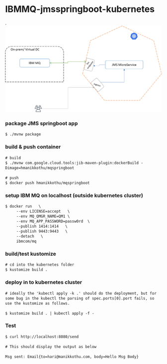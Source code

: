 # IBMMQ-jmsspringboot-kubernetes
.
<img src="/Picture1.png"  width="700">
### package JMS springboot app
```
$ ./mvnw package
```

### build & push container
```
# build
$ ./mvnw com.google.cloud.tools:jib-maven-plugin:dockerBuild -Dimage=hmanikkothu/mqspringboot

# push
$ docker push hmanikkothu/mqspringboot
```

### setup IBM MQ on localhost (outside kubernetes cluster)
```
$ docker run   \
     --env LICENSE=accept   \
     --env MQ_QMGR_NAME=QM1 \
     --env MQ_APP_PASSWORD=passw0rd  \
     --publish 1414:1414   \
     --publish 9443:9443   \
     --detach   \
     ibmcom/mq
```

### build/test kustomize
```
# cd into the kubernetes folder
$ kustomize build .
```

### deploy in to kubernetes cluster
```
# ideally the 'kubectl apply -k .' should do the deployment, but for some bug in the kubectl the parsing of spec.ports[0].port fails, so use the kustomize as follows.

$ kustomize build . | kubectl apply -f - 
```

### Test
```
$ curl http://localhost:8080/send

# This should display the output as below 

Msg sent: Email{to=hari@manikkothu.com, body=Hello Msg Body}

```
